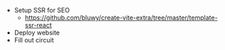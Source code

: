 - Setup SSR for SEO
    - https://github.com/bluwy/create-vite-extra/tree/master/template-ssr-react
- Deploy website
- Fill out circuit 

